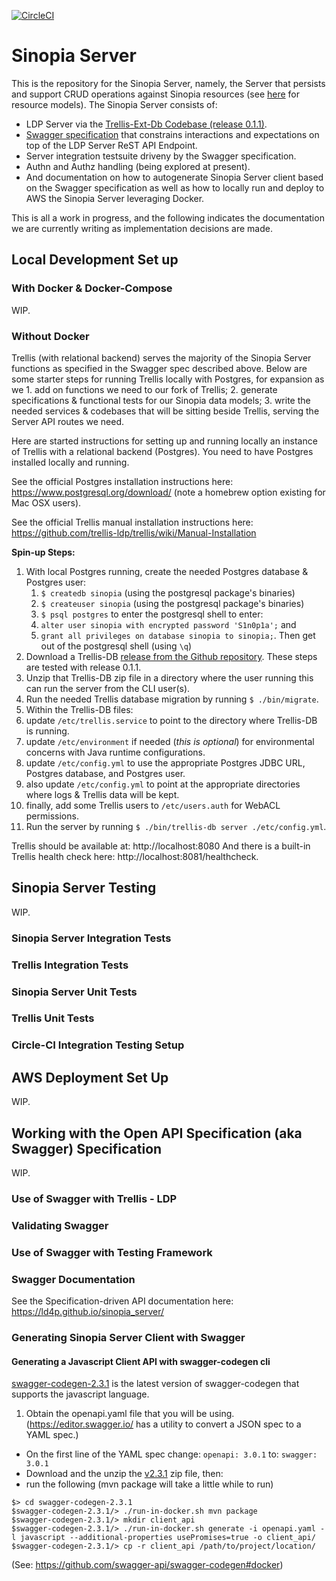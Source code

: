 [![CircleCI](https://circleci.com/gh/LD4P/sinopia_server.svg?style=svg)](https://circleci.com/gh/LD4P/sinopia_server)

# Sinopia Server

This is the repository for the Sinopia Server, namely, the Server that persists and support CRUD operations against Sinopia resources (see [here](https://ld4p.github.io/sinopia/models) for resource models). The Sinopia Server consists of:

- LDP Server via the [Trellis-Ext-Db Codebase (release 0.1.1)](https://github.com/trellis-ldp/trellis-ext-db).
- [Swagger specification](swagger.yaml) that constrains interactions and expectations on top of the LDP Server ReST API Endpoint.
- Server integration testsuite driveny by the Swagger specification.
- Authn and Authz handling (being explored at present).
- And documentation on how to autogenerate Sinopia Server client based on the Swagger specification as well as how to locally run and deploy to AWS the Sinopia Server leveraging Docker.

This is all a work in progress, and the following indicates the documentation we are currently writing as implementation decisions are made.

## Local Development Set up

### With Docker & Docker-Compose
 WIP.

### Without Docker

Trellis (with relational backend) serves the majority of the Sinopia Server functions as specified in the Swagger spec described above. Below are some starter steps for running Trellis locally with Postgres, for expansion as we 1. add on functions we need to our fork of Trellis; 2. generate specifications & functional tests for our Sinopia data models; 3. write the needed services & codebases that will be sitting beside Trellis, serving the Server API routes we need.

Here are started instructions for setting up and running locally an instance of Trellis with a relational backend (Postgres). You need to have Postgres installed locally and running.

See the official Postgres installation instructions here: https://www.postgresql.org/download/ (note a homebrew option existing for Mac OSX users).

See the official Trellis manual installation instructions here: https://github.com/trellis-ldp/trellis/wiki/Manual-Installation

**Spin-up Steps:**

1. With local Postgres running, create the needed Postgres database & Postgres user:
    1. `$ createdb sinopia` (using the postgresql package's binaries)
    2. `$ createuser sinopia` (using the postgresql package's binaries)
    3. `$ psql postgres` to enter the postgresql shell to enter:
    4. `alter user sinopia with encrypted password 'S1n0p1a';` and
    5. `grant all privileges on database sinopia to sinopia;`. Then get out of the postgresql shell (using `\q`)
2. Download a Trellis-DB [release from the Github repository](https://github.com/trellis-ldp/trellis-ext-db/releases). These steps are tested with release 0.1.1.
3. Unzip that Trellis-DB zip file in a directory where the user running this can run the server from the CLI user(s).
4. Run the needed Trellis database migration by running `$ ./bin/migrate`.
5. Within the Trellis-DB files:
  1. update `/etc/trellis.service` to point to the directory where Trellis-DB is running.
  2. update `/etc/environment` if needed (_this is optional_) for environmental concerns with Java runtime configurations.
  3. update `/etc/config.yml` to use the appropriate Postgres JDBC URL, Postgres database, and Postgres user.
  4. also update `/etc/config.yml` to point at the appropriate directories where logs & Trellis data will be kept.
  5. finally, add some Trellis users to `/etc/users.auth` for WebACL permissions.
6. Run the server by running `$ ./bin/trellis-db server ./etc/config.yml`.

Trellis should be available at: http://localhost:8080 And there is a built-in Trellis health check here: http://localhost:8081/healthcheck.

## Sinopia Server Testing

WIP.

### Sinopia Server Integration Tests

### Trellis Integration Tests

### Sinopia Server Unit Tests

### Trellis Unit Tests

### Circle-CI Integration Testing Setup


## AWS Deployment Set Up

WIP.

## Working with the Open API Specification (aka Swagger) Specification

WIP.

### Use of Swagger with Trellis - LDP

### Validating Swagger

### Use of Swagger with Testing Framework

### Swagger Documentation

See the Specification-driven API documentation here: https://ld4p.github.io/sinopia_server/

### Generating Sinopia Server Client with Swagger

#### Generating a Javascript Client API with swagger-codegen cli

[swagger-codegen-2.3.1](https://github.com/swagger-api/swagger-codegen/releases/tag/v2.3.1) is the latest version of swagger-codegen that supports the javascript language.

1. Obtain the openapi.yaml file that you will be using. (https://editor.swagger.io/ has a utility to convert a JSON spec to a YAML spec.)
- On the first line of the YAML spec change: `openapi: 3.0.1` to: `swagger: 3.0.1`
- Download and the unzip the [v2.3.1](https://github.com/swagger-api/swagger-codegen/archive/v2.3.1.zip) zip file, then:
- run the following (mvn package will take a little while to run)

```
$> cd swagger-codegen-2.3.1
$swagger-codegen-2.3.1/> ./run-in-docker.sh mvn package
$swagger-codegen-2.3.1/> mkdir client_api
$swagger-codegen-2.3.1/> ./run-in-docker.sh generate -i openapi.yaml -l javascript --additional-properties usePromises=true -o client_api/
$swagger-codegen-2.3.1/> cp -r client_api /path/to/project/location/
```

(See: https://github.com/swagger-api/swagger-codegen#docker)

